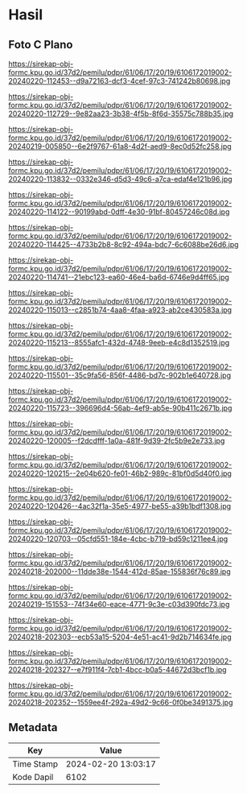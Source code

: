 # Hasil

## Foto C Plano

https://sirekap-obj-formc.kpu.go.id/37d2/pemilu/pdpr/61/06/17/20/19/6106172019002-20240220-112453--d9a72163-dcf3-4cef-97c3-741242b80698.jpg

https://sirekap-obj-formc.kpu.go.id/37d2/pemilu/pdpr/61/06/17/20/19/6106172019002-20240220-112729--9e82aa23-3b38-4f5b-8f6d-35575c788b35.jpg

https://sirekap-obj-formc.kpu.go.id/37d2/pemilu/pdpr/61/06/17/20/19/6106172019002-20240219-005850--6e2f9767-61a8-4d2f-aed9-8ec0d52fc258.jpg

https://sirekap-obj-formc.kpu.go.id/37d2/pemilu/pdpr/61/06/17/20/19/6106172019002-20240220-113832--0332e346-d5d3-49c6-a7ca-edaf4e121b96.jpg

https://sirekap-obj-formc.kpu.go.id/37d2/pemilu/pdpr/61/06/17/20/19/6106172019002-20240220-114122--90199abd-0dff-4e30-91bf-80457246c08d.jpg

https://sirekap-obj-formc.kpu.go.id/37d2/pemilu/pdpr/61/06/17/20/19/6106172019002-20240220-114425--4733b2b8-8c92-494a-bdc7-6c6088be26d6.jpg

https://sirekap-obj-formc.kpu.go.id/37d2/pemilu/pdpr/61/06/17/20/19/6106172019002-20240220-114741--21ebc123-ea60-46e4-ba6d-6746e9d4ff65.jpg

https://sirekap-obj-formc.kpu.go.id/37d2/pemilu/pdpr/61/06/17/20/19/6106172019002-20240220-115013--c2851b74-4aa8-4faa-a923-ab2ce430583a.jpg

https://sirekap-obj-formc.kpu.go.id/37d2/pemilu/pdpr/61/06/17/20/19/6106172019002-20240220-115213--8555afc1-432d-4748-9eeb-e4c8d1352519.jpg

https://sirekap-obj-formc.kpu.go.id/37d2/pemilu/pdpr/61/06/17/20/19/6106172019002-20240220-115501--35c9fa56-856f-4486-bd7c-902b1e640728.jpg

https://sirekap-obj-formc.kpu.go.id/37d2/pemilu/pdpr/61/06/17/20/19/6106172019002-20240220-115723--396696d4-56ab-4ef9-ab5e-90b411c2671b.jpg

https://sirekap-obj-formc.kpu.go.id/37d2/pemilu/pdpr/61/06/17/20/19/6106172019002-20240220-120005--f2dcdfff-1a0a-481f-9d39-2fc5b9e2e733.jpg

https://sirekap-obj-formc.kpu.go.id/37d2/pemilu/pdpr/61/06/17/20/19/6106172019002-20240220-120215--2e04b620-fe01-46b2-989c-81bf0d5d40f0.jpg

https://sirekap-obj-formc.kpu.go.id/37d2/pemilu/pdpr/61/06/17/20/19/6106172019002-20240220-120426--4ac32f1a-35e5-4977-be55-a39b1bdf1308.jpg

https://sirekap-obj-formc.kpu.go.id/37d2/pemilu/pdpr/61/06/17/20/19/6106172019002-20240220-120703--05cfd551-184e-4cbc-b719-bd59c1211ee4.jpg

https://sirekap-obj-formc.kpu.go.id/37d2/pemilu/pdpr/61/06/17/20/19/6106172019002-20240218-202000--11dde38e-1544-412d-85ae-155836f76c89.jpg

https://sirekap-obj-formc.kpu.go.id/37d2/pemilu/pdpr/61/06/17/20/19/6106172019002-20240219-151553--74f34e60-eace-4771-9c3e-c03d390fdc73.jpg

https://sirekap-obj-formc.kpu.go.id/37d2/pemilu/pdpr/61/06/17/20/19/6106172019002-20240218-202303--ecb53a15-5204-4e51-ac41-9d2b714634fe.jpg

https://sirekap-obj-formc.kpu.go.id/37d2/pemilu/pdpr/61/06/17/20/19/6106172019002-20240218-202327--e7f911f4-7cb1-4bcc-b0a5-44672d3bcf1b.jpg

https://sirekap-obj-formc.kpu.go.id/37d2/pemilu/pdpr/61/06/17/20/19/6106172019002-20240218-202352--1559ee4f-292a-49d2-9c66-0f0be3491375.jpg


## Metadata

| Key        | Value               |
| ---------- | ------------------- |
| Time Stamp | 2024-02-20 13:03:17 |
| Kode Dapil | 6102                |



